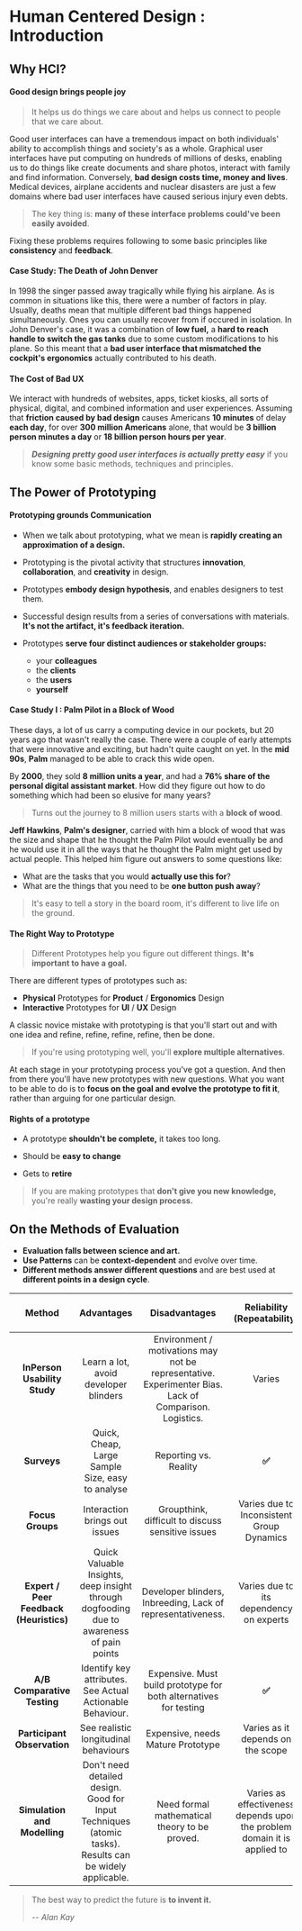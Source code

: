 # Human Centered Design : Introduction

## Why HCI?

#### Good design brings people joy

>  It helps us do things we care about and helps us connect to people that we care about.

Good user interfaces can have a tremendous impact on both individuals' ability to accomplish things and society's as a whole. Graphical user interfaces have put computing on hundreds of millions of desks, enabling us to do things like create documents and share photos, interact with family and find information. Conversely, **bad design costs time, money and lives**. Medical devices, airplane accidents and nuclear disasters are just a few domains where bad user interfaces have caused serious injury even debts.

>  The key thing is: **many of these interface problems could've been easily avoided**.

Fixing these problems requires following to some basic principles like **consistency** and **feedback**. 

#### Case Study: The Death of John Denver

In 1998 the singer passed away tragically while flying his airplane. As is common in situations like this, there were a number of factors in play. Usually, deaths mean that multiple different bad things happened simultaneously. Ones you can usually recover from if occured in isolation. In John Denver's case, it was a combination of **low fuel,** a **hard to reach handle to switch the gas tanks** due to some custom modifications to his plane. So this meant that a **bad user interface that mismatched the cockpit's ergonomics** actually contributed to his death. 

#### The Cost of Bad UX

We interact with hundreds of websites, apps, ticket kiosks, all sorts of physical, digital, and combined information and user experiences. Assuming that **friction caused by bad design** causes Americans **10 minutes** of delay **each day**, for over **300 million Americans** alone, that would be **3 billion person minutes a day** or **18 billion person hours per year**.

> ***Designing pretty good user interfaces is actually pretty easy*** if you know some basic methods, techniques and principles.

## The Power of Prototyping

#### Prototyping grounds Communication

* When we talk about prototyping, what we mean is **rapidly creating an approximation of a design.** 

* Prototyping is the pivotal activity that structures **innovation**, **collaboration**, and **creativity** in design.

* Prototypes **embody design hypothesis**, and enables designers to test them.

* Successful design results from a series of conversations with materials.  **It's not the artifact, it's feedback iteration.** 
* Prototypes **serve four distinct audiences or stakeholder groups:** 
  * your **colleagues** 
  * the **clients**
  * the **users** 
  * **yourself** 

#### Case Study I : Palm Pilot in a Block of Wood

These days, a lot of us carry a computing device in our pockets, but 20 years ago that wasn't really the case. There were a couple of early attempts that were innovative and exciting, but hadn't quite caught on yet. In the **mid 90s**, **Palm** managed to be able to crack this wide open. 

By **2000**, they sold **8 million units a year**, and had a **76% share of the personal digital assistant market**. How did they figure out how to do something which had been so elusive for many years?  

>  Turns out the journey to 8 million users starts with a **block of wood**. 

**Jeff Hawkins**, **Palm's designer**, carried with him a block of wood that was the size and shape that he thought the Palm Pilot would eventually be and he would use it in all the ways that he thought the Palm might get used by actual people. This helped him figure out answers to some questions like: 

* What are the tasks that you would **actually use this for**? 
* What are the things that you need to be **one button push away**? 

>  It's easy to tell a story in the board room,  it's different to live life on the ground. 

#### The Right Way to Prototype

> Different Prototypes help you figure out different things. **It's important to have a goal.**

There are different types of prototypes such as:

* **Physical** Prototypes for **Product** / **Ergonomics** Design
* **Interactive** Prototypes for **UI** / **UX** Design

A classic novice mistake with prototyping is that you'll start out and with one idea and refine, refine, refine, refine, then be done.

> If you're using prototyping well, you'll **explore multiple alternatives**. 

At each stage in your prototyping process you've got a question. And then from there you'll have new prototypes with new questions. What you want to be able to do is to **focus on the goal and evolve the prototype to fit it**, rather than arguing for one particular design. 

#### Rights of a prototype

* A prototype **shouldn't be complete,** it takes too long.

* Should be **easy to change**

* Gets to **retire**

> If you are making prototypes that **don't give you new knowledge,**  you're really **wasting your design process.** 

## On the Methods of Evaluation

* **Evaluation falls between science and art.**
* **Use Patterns** can be **context-dependent** and evolve over time.
* **Different methods answer different questions** and are best used at **different points in a design cycle**.

|                   Method                    |                          Advantages                          |                        Disadvantages                         |                 Reliability (Repeatability)                  |                       Generalizability                       |              Real World Applicability (Realism)              |              Work Involved (Efficiency)               | Alternative Viewpoints (Comparisons) |
| :-----------------------------------------: | :----------------------------------------------------------: | :----------------------------------------------------------: | :----------------------------------------------------------: | :----------------------------------------------------------: | :----------------------------------------------------------: | :---------------------------------------------------: | :----------------------------------: |
|        **InPerson Usability Study**         |            Learn a lot, avoid developer blinders             | Environment / motivations may not be representative. Experimenter Bias. Lack of Comparison. Logistics. |                            Varies                            |                            Varies                            |                            Varies                            |                         **✅**                         |                  ❌                   |
|                 **Surveys**                 |       Quick, Cheap, Large Sample Size, easy to analyse       |                    Reporting vs. Reality                     |                            **✅**                             |                            **✅**                             |                              ❌                               |                         **✅**                         |                **✅**                 |
|              **Focus Groups**               |                Interaction brings out issues                 |      Groupthink, difficult to discuss sensitive issues       |          Varies due to Inconsistent Group Dynamics           |                            Varies                            |                              ❌                               |                           ❌                           |                  ❌                   |
| **Expert / Peer Feedback** **(Heuristics)** | Quick Valuable Insights, deep insight through dogfooding due to awareness of pain points | Developer blinders, Inbreeding, Lack of representativeness.  |           Varies due to its dependency on experts            |                              ❌                               |                              ❌                               |                         **✅**                         |                  ❌                   |
|         **A/B Comparative Testing**         |  Identify key attributes. See Actual Actionable Behaviour.   | Expensive. Must build prototype for both alternatives for testing |                            **✅**                             | Varies as it depends on sample size, distribution and significance. |                            **✅**                             |                           ❌                           |                **✅**                 |
|         **Participant Observation**         |            See realistic longitudinal behaviours             |              Expensive, needs Mature Prototype               |              Varies as it depends on the scope               |                            **✅**                             |                            **✅**                             |                           ❌                           |                  ❌                   |
|        **Simulation and Modelling**         | Don't need detailed design. Good for Input Techniques  (atomic tasks). Results can be widely applicable. |        Need formal mathematical theory to be proved.         | Varies as effectiveness depends upon the problem domain it is applied to |                            **✅**                             | Varies. Applicable in the finance and network analysis industries. | Varies. Depends on the degree of data to be modelled. |                **✅**                 |

> The best way to predict the future is **to invent it.**
>
> *-- Alan Kay*

